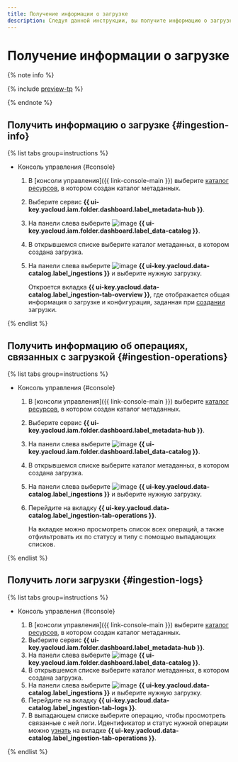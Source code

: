 ```yaml
---
title: Получение информации о загрузке
description: Следуя данной инструкции, вы получите информацию о загрузке в {{ data-catalog-full-name }}.
---
```


# Получение информации о загрузке

{% note info %}

{% include [preview-tp](../../../_includes/preview-tp.md) %}

{% endnote %}

## Получить информацию о загрузке {#ingestion-info}

{% list tabs group=instructions %}

- Консоль управления {#console}

  1. В [консоли управления]({{ link-console-main }}) выберите [каталог ресурсов](../../../resource-manager/concepts/resources-hierarchy.md#folder), в котором создан каталог метаданных.
  1. Выберите сервис **{{ ui-key.yacloud.iam.folder.dashboard.label_metadata-hub }}**.
  1. Hа панели слева выберите ![image](../../../_assets/console-icons/folder-magnifier.svg) **{{ ui-key.yacloud.iam.folder.dashboard.label_data-catalog }}**.
  1. В открывшемся списке выберите каталог метаданных, в котором создана загрузка.
  1. На панели слева выберите ![image](../../../_assets/console-icons/arrow-up-from-square.svg) **{{ ui-key.yacloud.data-catalog.label_ingestions }}** и выберите нужную загрузку.
 
     Откроется вкладка **{{ ui-key.yacloud.data-catalog.label_ingestion-tab-overview }}**, где отображается общая информация о загрузке и конфигурация, заданная при [создании](create-ingestion.md) загрузки.

{% endlist %}

## Получить информацию об операциях, связанных с загрузкой {#ingestion-operations}

{% list tabs group=instructions %}

- Консоль управления {#console}

  1. В [консоли управления]({{ link-console-main }}) выберите [каталог ресурсов](../../../resource-manager/concepts/resources-hierarchy.md#folder), в котором создан каталог метаданных.
  1. Выберите сервис **{{ ui-key.yacloud.iam.folder.dashboard.label_metadata-hub }}**.
  1. Hа панели слева выберите ![image](../../../_assets/console-icons/folder-magnifier.svg) **{{ ui-key.yacloud.iam.folder.dashboard.label_data-catalog }}**.
  1. В открывшемся списке выберите каталог метаданных, в котором создана загрузка.
  1. На панели слева выберите ![image](../../../_assets/console-icons/arrow-up-from-square.svg) **{{ ui-key.yacloud.data-catalog.label_ingestions }}** и выберите нужную загрузку.
  1. Перейдите на вкладку **{{ ui-key.yacloud.data-catalog.label_ingestion-tab-operations }}**.

     На вкладке можно просмотреть список всех операций, а также отфильтровать их по статусу и типу с помощью выпадающих списков.

{% endlist %}

## Получить логи загрузки {#ingestion-logs}

{% list tabs group=instructions %}

- Консоль управления {#console}

  1. В [консоли управления]({{ link-console-main }}) выберите [каталог ресурсов](../../../resource-manager/concepts/resources-hierarchy.md#folder), в котором создан каталог метаданных.
  1. Выберите сервис **{{ ui-key.yacloud.iam.folder.dashboard.label_metadata-hub }}**.
  1. Hа панели слева выберите ![image](../../../_assets/console-icons/folder-magnifier.svg) **{{ ui-key.yacloud.iam.folder.dashboard.label_data-catalog }}**.
  1. В открывшемся списке выберите каталог метаданных, в котором создана загрузка.
  1. На панели слева выберите ![image](../../../_assets/console-icons/arrow-up-from-square.svg) **{{ ui-key.yacloud.data-catalog.label_ingestions }}** и выберите нужную загрузку.
  1. Перейдите на вкладку **{{ ui-key.yacloud.data-catalog.label_ingestion-tab-logs }}**.
  1. В выпадающем списке выберите операцию, чтобы просмотреть связанные с ней логи. Идентификатор и статус нужной операции можно [узнать](#ingestion-operations) на вкладке **{{ ui-key.yacloud.data-catalog.label_ingestion-tab-operations }}**.

{% endlist %}

